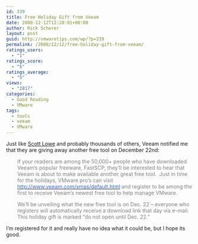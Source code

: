 ```yaml
---
id: 339
title: Free Holiday Gift from Veeam
date: 2008-12-12T12:28:01+00:00
author: Rick Scherer
layout: post
guid: http://vmwaretips.com/wp/?p=339
permalink: /2008/12/12/free-holiday-gift-from-veeam/
ratings_users:
  - "1"
ratings_score:
  - "5"
ratings_average:
  - "5"
views:
  - "2817"
categories:
  - Good Reading
  - VMware
tags:
  - tools
  - veeam
  - VMware
---
```

Just like <a href="http://blog.scottlowe.org/2008/12/12/new-tool-from-veeam/" target="_blank">Scott Lowe</a> and probably thousands of others, Veeam notified me that they are giving away another free tool on December 22nd:

<p class="MsoNormal" style="padding-left: 30px;">
  <span><span style="color: #333333;"><span style="color: #808080;">If your readers are among the 50,000+ people who have downloaded Veeam’s popular freeware, FastSCP, they’ll be interested to hear that Veeam is about to make available another great free tool.  Just in time for the holidays, VMware pro’s can visit </span></span><a href="http://www.veeam.com/xmas/default.html" target="_blank"><span style="color: #3366ff;"><span style="color: #3366ff;">http://www.veeam.com/xmas/default.html</span></span></a><span style="color: #333333;"><span style="color: #808080;"> and register to be among the first to receive Veeam’s newest free tool to help manage VMware.</span></span></span>
</p>

<p style="padding-left: 30px;">
  <span style="color: #808080;">We’ll be unveiling what the new free tool is on Dec. 22 – everyone who registers will automatically receive a download link that day via e-mail.<br /> </span> <span><span style="color: #808080;">This holiday gift is marked “do not open until Dec. 22.”</span></span><span><span style="color: #808080;"> </span></span><span style="color: #808080;"> </span>
</p>

I&#8217;m registered for it and really have no idea what it could be, but I hope its good.